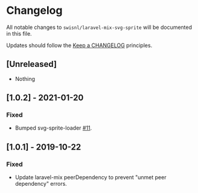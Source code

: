 # Changelog

All notable changes to `swisnl/laravel-mix-svg-sprite` will be documented in this file.

Updates should follow the [Keep a CHANGELOG](http://keepachangelog.com/) principles.

## [Unreleased]

* Nothing

## [1.0.2] - 2021-01-20

### Fixed

* Bumped svg-sprite-loader [#11](https://github.com/swisnl/laravel-mix-svg-sprite/pull/11).

## [1.0.1] - 2019-10-22

### Fixed

* Update laravel-mix peerDependency to prevent "unmet peer dependency" errors.

